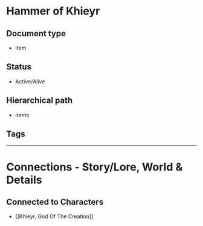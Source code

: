 # Hammer of Khieyr

## Document type

 - Item

## Status

 - Active/Alive

## Hierarchical path

 - Items

## Tags

---

# Connections - Story/Lore, World & Details

## Connected to Characters

 - [[Khieyr, God Of The Creation]]
